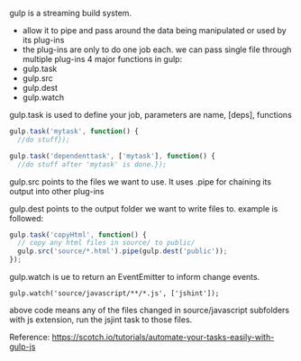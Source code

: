 gulp is a streaming build system. 

* allow it to pipe and pass around the data being manipulated or used by its plug-ins
* the plug-ins are only to do one job each. we can pass single file through multiple plug-ins
4 major functions in gulp:
* gulp.task
* gulp.src
* gulp.dest
* gulp.watch

gulp.task is used to define your job, parameters are name, [deps], functions
``` javascript
gulp.task('mytask', function() {
  //do stuff});

gulp.task('dependenttask', ['mytask'], function() {
  //do stuff after 'mytask' is done.});
``` 
gulp.src points to the files we want to use. It uses .pipe for chaining its output into other plug-ins

gulp.dest points to the output folder we want to write files to. example is followed:
```javascript
gulp.task('copyHtml', function() {
  // copy any html files in source/ to public/
  gulp.src('source/*.html').pipe(gulp.dest('public'));
});
``` 
gulp.watch is ue to return an EventEmitter to inform change events.
```
gulp.watch('source/javascript/**/*.js', ['jshint']);
```
above code means any of the files changed in source/javascript subfolders with js extension, run the jsjint task to those files.




Reference: https://scotch.io/tutorials/automate-your-tasks-easily-with-gulp-js
